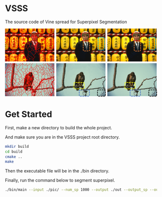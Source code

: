 # VSSS
The source code of Vine spread for Superpixel Segmentation

![example](https://github.com/zach-pei/VSSS/blob/main/pic/vsss-detail-twigs.png)

# Get Started

First, make a new directory to build the whole project.

And make sure you are in the VSSS project root directory.
```bash
mkdir build
cd build
cmake ..
make
```
Then the executable file will be in the ./bin directory.

Finally, run the command below to segment superpixel.

```bash 
./bin/main --input ./pic/ --num_sp 1000 --output ./out --output_sp --output_label --alpha 0.005 --lambda 20 --beta 30 --tau 7
```

